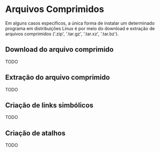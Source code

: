 # Arquivos Comprimidos

Em alguns casos específicos, a única forma de instalar um determinado programa em distribuições Linux é por meio do download e extração de arquivos comprimidos ('.zip', '.tar.gz', '.tar.xz', '.tar.bz').

## Download do arquivo comprimido

TODO

## Extração do arquivo comprimido

TODO

## Criação de links simbólicos

TODO

## Criação de atalhos

TODO
